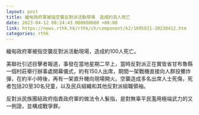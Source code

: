 ```yaml
---
layout: post
title: 緬甸政府軍被指空襲反對派活動現場　造成約百人死亡
date: 2023-04-12 00:24:43.000000000 +08:00
link: https://news.rthk.hk/rthk/ch/component/k2/1695821-20230412.htm
categories: rthk
---
```


緬甸政府軍被指空襲反對派活動現場，造成約100人死亡。

美聯社引述目擊者報道，事發在當地星期二早上，當時反對派正在實皆省甘布魯縣一個村莊舉行辦事處開幕儀式，約有150人出席，期間一架戰機直接向人群投擲炸彈，在約半小時後，再有一架直升機向現場開火。空襲造成多名出席人士死傷，死者包括20至30名兒童，以及民兵組織和其他反對派組職領袖。

反對派民族團結政府指責政府軍的做法令人髮指，是對無辜平民濫用極端武力的又一例證，並構成戰爭罪。
